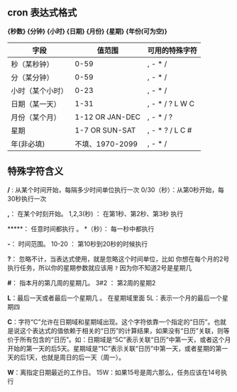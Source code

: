 ## cron 表达式格式

 **{秒数} {分钟} {小时} {日期} {月份} {星期} {年份(可为空)}** 



| 字段             | 值范围          | 可用的特殊字符  |
| ---------------- | --------------- | --------------- |
| 秒（某秒钟）     | 0-59            | , - * /         |
| 分（某分钟）     | 0-59            | , - * /         |
| 小时（某个小时） | 0-23            | , - * /         |
| 日期（某一天）   | 1-31            | , - * / ? L W C |
| 月份（某个月）   | 1-12 OR JAN-DEC | , - * / ?       |
| 星期             | 1-7 OR SUN-SAT  | , - * ? / L C # |
| 年(非必填)       | 不填、1970-2099 | , - * /         |

## 特殊字符含义

**/** : 从某个时间开始，每隔多少时间单位执行一次  0/30（秒）：从第0秒开始，每30秒执行一次

**,**： 在某个时刻开始。 1,2,3(秒) ： 在第1秒、第2秒、第3秒 执行

*****： 任意时间都执行 。 *（秒）： 每一秒中都执行

**-**： 时间范围。 10-20 ： 第10秒到20秒的时候执行

**?**： 忽略不计，当表达式使用，就是忽略这个时间单位，比如 你想在每个月的2号执行任务，所以你的星期参数就应该用 `?`  因为你不知道2号是星期几

**#**： 指本月的第几周的星期几。 3#2 ： 第2周的星期2

**L**：最后一天或者最后一个星期几 。 在星期域里面 5L：表示一个月的最后一个星期四

**C**：字符“C”允许在日期域和星期域出现。这个字符依靠一个指定的“日历”。也就是说这个表达式的值依赖于相关的“日历”的计算结果，如果没有“日历”关联，则等价于所有包含的“日历”。如：日期域是“5C”表示关联“日历”中第一天，或者这个月开始的第一天的后5天。星期域是“1C”表示关联“日历”中第一天，或者星期的第一天的后1天，也就是周日的后一天（周一）。

**W**：离指定日期最近的工作日。 15W：如果15号是周六那么，任务应该在14号执行